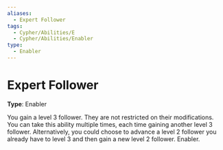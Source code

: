 ```yaml
---
aliases:
  - Expert Follower
tags:
  - Cypher/Abilities/E
  - Cypher/Abilities/Enabler
type:
  - Enabler
---
```


# Expert Follower

**Type**: Enabler

You gain a level 3 follower. They are not restricted on their modifications. You can take this ability multiple times, each time gaining another level 3 follower. Alternatively, you could choose to advance a level 2 follower you already have to level 3 and then gain a new level 2 follower. Enabler.
